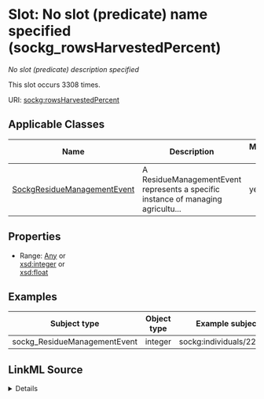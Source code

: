 

# Slot: No slot (predicate) name specified (sockg_rowsHarvestedPercent)


_No slot (predicate) description specified_






This slot occurs 3308 times.


URI: [sockg:rowsHarvestedPercent](https://idir.uta.edu/sockg-ontology/docs/rowsHarvestedPercent)



<!-- no inheritance hierarchy -->





## Applicable Classes

| Name | Description | Modifies Slot |
| --- | --- | --- |
| [SockgResidueManagementEvent](../classes/SockgResidueManagementEvent.md) | A ResidueManagementEvent represents a specific instance of managing agricultu... |  yes  |







## Properties

* Range: [Any](../classes/Any.md)&nbsp;or&nbsp;<br />[xsd:integer](http://www.w3.org/2001/XMLSchema#integer)&nbsp;or&nbsp;<br />[xsd:float](http://www.w3.org/2001/XMLSchema#float)






## Examples

| Subject type | Object type | Example subject | Example object | Occurrences |
| --- | --- | --- | --- | --- |
| sockg_ResidueManagementEvent | integer | sockg:individuals/227674 | 0 | 3308 |




## LinkML Source

<details>

```yaml
name: sockg_rowsHarvestedPercent
annotations:
  count:
    tag: count
    value: 3308
description: No slot (predicate) description specified
title: No slot (predicate) name specified
examples:
- object:
    example_object: '0'
    example_object_type: integer
    example_predicate: sockg:rowsHarvestedPercent
    example_subject: sockg:individuals/227674
    example_subject_type: sockg_ResidueManagementEvent
from_schema: soc-kg
rank: 1000
domain: sockg_ResidueManagementEvent
slot_uri: sockg:rowsHarvestedPercent
alias: sockg_rowsHarvestedPercent
domain_of:
- sockg_ResidueManagementEvent
range: Any
any_of:
- range: integer
- range: float

```
</details>
